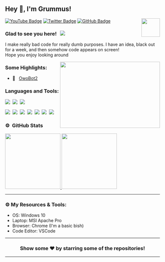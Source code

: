 ## Hey 👋, I'm Grummus!

<img align="right" height="60" width="60" alt="" src="" />

[![YouTube Badge](https://img.shields.io/badge/-YouTube-e02828?style=flat-square&logo=YouTube&logoColor=white)](https://www.youtube.com/channel/UCe7Ha4RBG3YxMo-m9CMv-MQ)
[![Twitter Badge](https://img.shields.io/badge/-Twitter-00acee?style=flat-square&logo=Twitter&logoColor=white)](https://twitter.com/GrumGrumGrummus)
[![GitHub Badge](https://img.shields.io/badge/-GitHub-ffffff?style=flat-square&logo=Github&logoColor=black)](https://github.com/Grummus)

### Glad to see you here! &nbsp; ![](https://komarev.com/ghpvc/?username=Grummus&label=Views&color=blue&style=plastic) 

I make really bad code for really dumb purposes. I have an idea, black out for a week, and then somehow code appears on screen!  
Hope you enjoy looking around



<img align="right" height="215" width="325" alt="" src="https://cdn.dribbble.com/users/416610/screenshots/4801105/coding_desk_flat_vector_ui_ux_design_illustration_motion_animation_gif2.gif" />


### Some Highlights:

- 📌 &nbsp; [OwoBot2](https://github.com/Grummus/owobot2)

### Languages and Tools:

![](https://img.shields.io/badge/JavaScript-F7DF1E?style=for-the-badge&logo=javascript&logoColor=black)&nbsp;
![](https://img.shields.io/badge/Node.js-43853D?style=for-the-badge&logo=node.js&logoColor=white)&nbsp;
![](https://img.shields.io/badge/Markdown-000000?style=for-the-badge&logo=markdown&logoColor=white)&nbsp;

![](https://img.shields.io/badge/Windows-0078D6?style=for-the-badge&logo=windows&logoColor=white)&nbsp;
![](https://img.shields.io/badge/Linux-d94100?style=for-the-badge&logo=linux&logoColor=white)&nbsp;
![](https://img.shields.io/badge/Discord-7289DA?style=for-the-badge&logo=discord&logoColor=white)&nbsp;
![](https://img.shields.io/badge/PayPal-00457C?style=for-the-badge&logo=paypal&logoColor=white)&nbsp;
![](https://img.shields.io/badge/Spotify-1ED760?&style=for-the-badge&logo=spotify&logoColor=white)&nbsp;
![](https://img.shields.io/badge/GitHub-100000?style=for-the-badge&logo=github&logoColor=white)&nbsp;
![](https://img.shields.io/badge/Steam-000000?style=for-the-badge&logo=steam&logoColor=white)&nbsp;

### ⚙️ &nbsp;GitHub Stats

<p align="left">
<a href="https://github.com/Grummus">
  <img height="180em" src="https://github-readme-stats-eight-theta.vercel.app/api?username=Grummus&show_icons=true&theme=react&include_all_commits=true&count_private=true"/>
  <img height="180em" src="https://github-readme-stats-eight-theta.vercel.app/api/top-langs/?username=Grummus&layout=compact&langs_count=8&theme=react"/>
</a>
</p>

---

### ⚙️ My Resources & Tools:

- OS: Windows 10
- Laptop: MSI Apache Pro
- Browser: Chrome (I'm a basic bish)
- Code Editor: VSCode

---

<h3 align=center>Show some ❤️ by starring some of the repositories!</h3>

---

